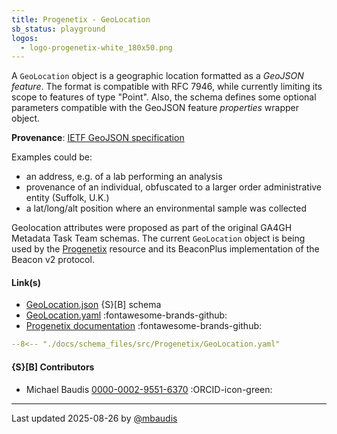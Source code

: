 ```yaml
---
title: Progenetix - GeoLocation
sb_status: playground
logos:
  - logo-progenetix-white_180x50.png
---
```


A `GeoLocation` object is a geographic location formatted as a
*GeoJSON feature*. The format is compatible with RFC 7946, while currently
limiting its scope to features of type "Point". Also, the schema defines some
optional parameters compatible with the GeoJSON feature *properties* wrapper
object.

<!--more-->

**Provenance**: [IETF GeoJSON specification](https://tools.ietf.org/html/rfc7946)

Examples could be:  

* an address, e.g. of a lab performing an analysis
* provenance of an individual, obfuscated to a larger order administrative
entity (Suffolk, U.K.)
* a lat/long/alt position where an environmental sample was collected

Geolocation attributes were proposed as part of the original GA4GH Metadata Task
Team schemas. The current `GeoLocation` object is being used by the [Progenetix](http://progenetix.org)
resource and its BeaconPlus implementation of the Beacon v2 protocol.

#### Link(s)

* [GeoLocation.json](/schema_files/json/Progenetix/GeoLocation.json) {S}[B] schema
* [GeoLocation.yaml](https://github.com/ga4gh-schemablocks/ga4gh-schemablocks.github.io/blob/main/docs/schema_files/src/Progenetix/GeoLocation.yaml) :fontawesome-brands-github:
* [Progenetix documentation](https://docs.progenetix.org/services/?h=geo#geographic-locations-cities-geolocations) :fontawesome-brands-github:

<!--schema_block_start-->

``` yaml title="Schema (YAML version)"
--8<-- "./docs/schema_files/src/Progenetix/GeoLocation.yaml"
```
<!--schema_block_end-->

#### {S}[B] Contributors

* Michael Baudis [0000-0002-9551-6370](https://orcid.org/0000-0002-9551-6370) :ORCID-icon-green:

----

Last updated 2025-08-26 by [@mbaudis](https://github.com/mbaudis)


